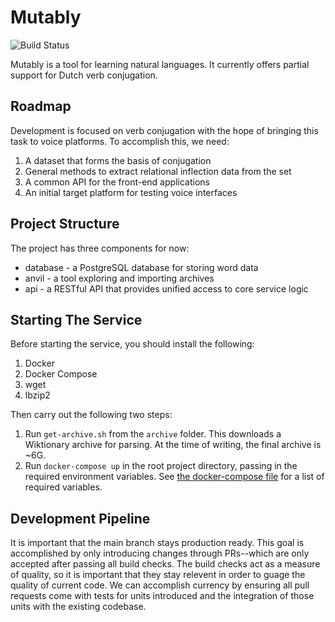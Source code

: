 # Mutably
![Build Status](http://teamcity.marcusposey.com/app/rest/builds/aggregated/strob:(buildType:(project:(id:Mutably)))/statusIcon.svg)

Mutably is a tool for learning natural languages. It currently offers partial
support for Dutch verb conjugation.

## Roadmap
Development is focused on verb conjugation with the hope of bringing this task
to voice platforms. To accomplish this, we need:

1. A dataset that forms the basis of conjugation
2. General methods to extract relational inflection data from the set
3. A common API for the front-end applications
4. An initial target platform for testing voice interfaces

## Project Structure
The project has three components for now:
* database - a PostgreSQL database for storing word data
* anvil    - a tool exploring and importing archives
* api      - a RESTful API that provides unified access to core service logic

## Starting The Service
Before starting the service, you should install the following: 
1. Docker
2. Docker Compose
3. wget
4. lbzip2

Then carry out the following two steps: 
1. Run `get-archive.sh` from the `archive` folder. This downloads a Wiktionary
archive for parsing. At the time of writing, the final archive is ~6G.
2. Run `docker-compose up` in the root project directory, passing in the required
environment variables. See [the docker-compose file](./docker-compose.yaml) for
a list of required variables.

## Development Pipeline
It is important that the main branch stays production ready. This goal is
accomplished by only introducing changes through PRs--which are only accepted
after passing all build checks. The build checks act as a measure of quality,
so it is important that they stay relevent in order to guage the quality of
current code. We can accomplish currency by ensuring all pull requests come
with tests for units introduced and the integration of those units with the
existing codebase.

